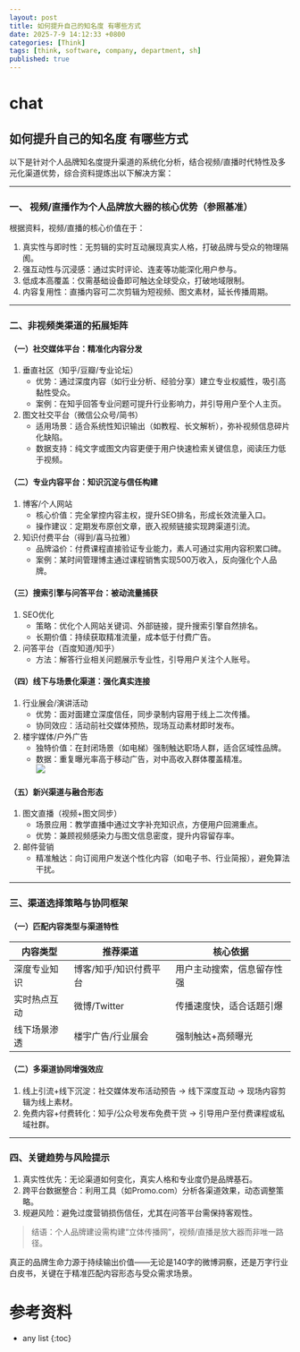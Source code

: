 ```yaml
---
layout: post
title: 如何提升自己的知名度 有哪些方式
date: 2025-7-9 14:12:33 +0800
categories: [Think]
tags: [think, software, company, department, sh]
published: true
---
```


# chat

## 如何提升自己的知名度 有哪些方式

以下是针对个人品牌知名度提升渠道的系统化分析，结合视频/直播时代特性及多元化渠道优势，综合资料提炼出以下解决方案：

---

### 一、 视频/直播作为个人品牌放大器的核心优势（参照基准）  
根据资料，视频/直播的核心价值在于：  
1. 真实性与即时性：无剪辑的实时互动展现真实人格，打破品牌与受众的物理隔阂。  
2. 强互动性与沉浸感：通过实时评论、连麦等功能深化用户参与。  
3. 低成本高覆盖：仅需基础设备即可触达全球受众，打破地域限制。  
4. 内容复用性：直播内容可二次剪辑为短视频、图文素材，延长传播周期。  

---

### 二、非视频类渠道的拓展矩阵  
#### （一）社交媒体平台：精准化内容分发  
1. 垂直社区（知乎/豆瓣/专业论坛）  
   - 优势：通过深度内容（如行业分析、经验分享）建立专业权威性，吸引高黏性受众。  
   - 案例：在知乎回答专业问题可提升行业影响力，并引导用户至个人主页。  
2. 图文社交平台（微信公众号/简书）  
   - 适用场景：适合系统性知识输出（如教程、长文解析），弥补视频信息碎片化缺陷。  
   - 数据支持：纯文字或图文内容更便于用户快速检索关键信息，阅读压力低于视频。  

#### （二）专业内容平台：知识沉淀与信任构建  
1. 博客/个人网站  
   - 核心价值：完全掌控内容主权，提升SEO排名，形成长效流量入口。  
   - 操作建议：定期发布原创文章，嵌入视频链接实现跨渠道引流。  
2. 知识付费平台（得到/喜马拉雅）  
   - 品牌溢价：付费课程直接验证专业能力，素人可通过实用内容积累口碑。  
   - 案例：某时间管理博主通过课程销售实现500万收入，反向强化个人品牌。  

#### （三）搜索引擎与问答平台：被动流量捕获  
1. SEO优化  
   - 策略：优化个人网站关键词、外部链接，提升搜索引擎自然排名。  
   - 长期价值：持续获取精准流量，成本低于付费广告。  
2. 问答平台（百度知道/知乎）  
   - 方法：解答行业相关问题展示专业性，引导用户关注个人账号。  

#### （四）线下与场景化渠道：强化真实连接  
1. 行业展会/演讲活动  
   - 优势：面对面建立深度信任，同步录制内容用于线上二次传播。  
   - 协同效应：活动前社交媒体预热，现场互动素材即时发布。  
2. 楼宇媒体/户外广告  
   - 独特价值：在封闭场景（如电梯）强制触达职场人群，适合区域性品牌。  
   - 数据：重复曝光率高于移动广告，对中高收入群体覆盖精准。  
![](https://metaso-static.oss-cn-beijing.aliyuncs.com/metaso/pdf2texts_reading_mode/figures/370a765e-28cc-4b44-90ee-8054a563bc73/150_0.jpg)

#### （五）新兴渠道与融合形态  
1. 图文直播（视频+图文同步）  
   - 场景应用：教学直播中通过文字补充知识点，方便用户回溯重点。  
   - 优势：兼顾视频感染力与图文信息密度，提升内容留存率。  
2. 邮件营销  
   - 精准触达：向订阅用户发送个性化内容（如电子书、行业简报），避免算法干扰。  

---

### 三、渠道选择策略与协同框架  
#### （一）匹配内容类型与渠道特性  

| 内容类型       | 推荐渠道                | 核心依据                     |  
|----------------|-------------------------|------------------------------|  
| 深度专业知识   | 博客/知乎/知识付费平台  | 用户主动搜索，信息留存性强 |  
| 实时热点互动   | 微博/Twitter           | 传播速度快，适合话题引爆     |  
| 线下场景渗透   | 楼宇广告/行业展会      | 强制触达+高频曝光 |  


#### （二）多渠道协同增强效应  
1. 线上引流+线下沉淀：社交媒体发布活动预告 → 线下深度互动 → 现场内容剪辑为线上素材。  
2. 免费内容+付费转化：知乎/公众号发布免费干货 → 引导用户至付费课程或私域社群。  

---

### 四、关键趋势与风险提示  
1. 真实性优先：无论渠道如何变化，真实人格和专业度仍是品牌基石。  
2. 跨平台数据整合：利用工具（如Promo.com）分析各渠道效果，动态调整策略。  
3. 规避风险：避免过度营销损伤信任，尤其在问答平台需保持客观性。  

> 结语：个人品牌建设需构建“立体传播网”，视频/直播是放大器而非唯一路径。

真正的品牌生命力源于持续输出价值——无论是140字的微博洞察，还是万字行业白皮书，关键在于精准匹配内容形态与受众需求场景。

# 参考资料

* any list
{:toc}